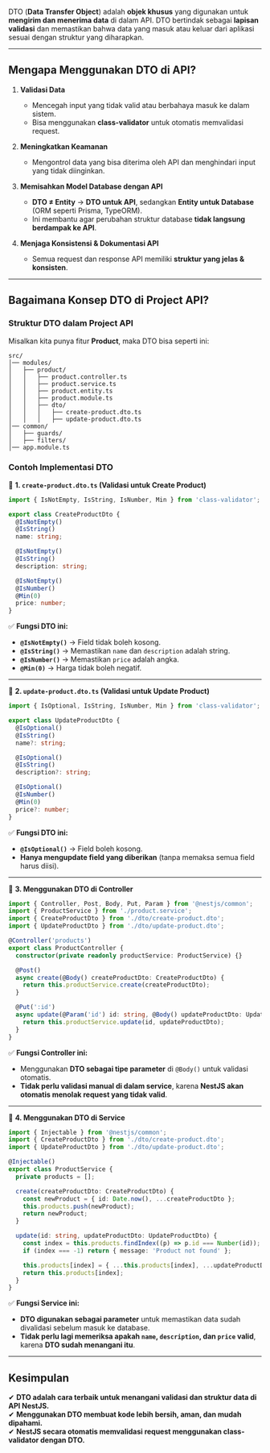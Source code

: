 DTO (**Data Transfer Object**) adalah **objek khusus** yang digunakan untuk **mengirim dan menerima data** di dalam API. DTO bertindak sebagai **lapisan validasi** dan memastikan bahwa data yang masuk atau keluar dari aplikasi sesuai dengan struktur yang diharapkan.  

---

## **Mengapa Menggunakan DTO di API?**  
1. **Validasi Data**  
   - Mencegah input yang tidak valid atau berbahaya masuk ke dalam sistem.  
   - Bisa menggunakan **class-validator** untuk otomatis memvalidasi request.  

2. **Meningkatkan Keamanan**  
   - Mengontrol data yang bisa diterima oleh API dan menghindari input yang tidak diinginkan.  

3. **Memisahkan Model Database dengan API**  
   - **DTO ≠ Entity** → **DTO untuk API**, sedangkan **Entity untuk Database** (ORM seperti Prisma, TypeORM).  
   - Ini membantu agar perubahan struktur database **tidak langsung berdampak ke API**.  

4. **Menjaga Konsistensi & Dokumentasi API**  
   - Semua request dan response API memiliki **struktur yang jelas & konsisten**.  

---

## **Bagaimana Konsep DTO di Project API?**
### **Struktur DTO dalam Project API**
Misalkan kita punya fitur **Product**, maka DTO bisa seperti ini:  

```
src/
│── modules/
│   ├── product/
│   │   ├── product.controller.ts
│   │   ├── product.service.ts
│   │   ├── product.entity.ts
│   │   ├── product.module.ts
│   │   ├── dto/
│   │   │   ├── create-product.dto.ts
│   │   │   ├── update-product.dto.ts
│── common/
│   ├── guards/
│   ├── filters/
│── app.module.ts
```

### **Contoh Implementasi DTO**
📌 **1. `create-product.dto.ts` (Validasi untuk Create Product)**
```typescript
import { IsNotEmpty, IsString, IsNumber, Min } from 'class-validator';

export class CreateProductDto {
  @IsNotEmpty()
  @IsString()
  name: string;

  @IsNotEmpty()
  @IsString()
  description: string;

  @IsNotEmpty()
  @IsNumber()
  @Min(0)
  price: number;
}
```
✅ **Fungsi DTO ini:**  
- **`@IsNotEmpty()`** → Field tidak boleh kosong.  
- **`@IsString()`** → Memastikan `name` dan `description` adalah string.  
- **`@IsNumber()`** → Memastikan `price` adalah angka.  
- **`@Min(0)`** → Harga tidak boleh negatif.  

---

📌 **2. `update-product.dto.ts` (Validasi untuk Update Product)**
```typescript
import { IsOptional, IsString, IsNumber, Min } from 'class-validator';

export class UpdateProductDto {
  @IsOptional()
  @IsString()
  name?: string;

  @IsOptional()
  @IsString()
  description?: string;

  @IsOptional()
  @IsNumber()
  @Min(0)
  price?: number;
}
```
✅ **Fungsi DTO ini:**  
- **`@IsOptional()`** → Field boleh kosong.  
- **Hanya mengupdate field yang diberikan** (tanpa memaksa semua field harus diisi).  

---

📌 **3. Menggunakan DTO di Controller**
```typescript
import { Controller, Post, Body, Put, Param } from '@nestjs/common';
import { ProductService } from './product.service';
import { CreateProductDto } from './dto/create-product.dto';
import { UpdateProductDto } from './dto/update-product.dto';

@Controller('products')
export class ProductController {
  constructor(private readonly productService: ProductService) {}

  @Post()
  async create(@Body() createProductDto: CreateProductDto) {
    return this.productService.create(createProductDto);
  }

  @Put(':id')
  async update(@Param('id') id: string, @Body() updateProductDto: UpdateProductDto) {
    return this.productService.update(id, updateProductDto);
  }
}
```
✅ **Fungsi Controller ini:**  
- Menggunakan **DTO sebagai tipe parameter** di `@Body()` untuk validasi otomatis.  
- **Tidak perlu validasi manual di dalam service**, karena **NestJS akan otomatis menolak request yang tidak valid**.  

---

📌 **4. Menggunakan DTO di Service**
```typescript
import { Injectable } from '@nestjs/common';
import { CreateProductDto } from './dto/create-product.dto';
import { UpdateProductDto } from './dto/update-product.dto';

@Injectable()
export class ProductService {
  private products = [];

  create(createProductDto: CreateProductDto) {
    const newProduct = { id: Date.now(), ...createProductDto };
    this.products.push(newProduct);
    return newProduct;
  }

  update(id: string, updateProductDto: UpdateProductDto) {
    const index = this.products.findIndex((p) => p.id === Number(id));
    if (index === -1) return { message: 'Product not found' };

    this.products[index] = { ...this.products[index], ...updateProductDto };
    return this.products[index];
  }
}
```
✅ **Fungsi Service ini:**  
- **DTO digunakan sebagai parameter** untuk memastikan data sudah divalidasi sebelum masuk ke database.  
- **Tidak perlu lagi memeriksa apakah `name`, `description`, dan `price` valid**, karena **DTO sudah menangani itu**.  

---

## **Kesimpulan**
✔ **DTO adalah cara terbaik untuk menangani validasi dan struktur data di API NestJS.**  
✔ **Menggunakan DTO membuat kode lebih bersih, aman, dan mudah dipahami.**  
✔ **NestJS secara otomatis memvalidasi request menggunakan class-validator dengan DTO.**  
